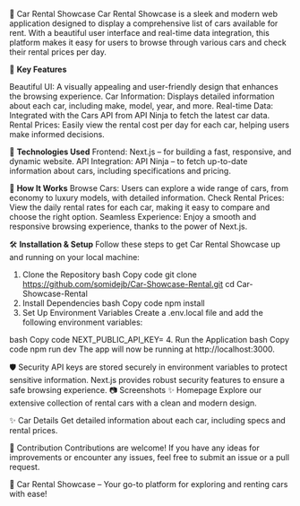 🚗 Car Rental Showcase
Car Rental Showcase is a sleek and modern web application designed to display a comprehensive list of cars available for rent. With a beautiful user interface and real-time data integration, this platform makes it easy for users to browse through various cars and check their rental prices per day.

🌟 **Key Features**

Beautiful UI: A visually appealing and user-friendly design that enhances the browsing experience.
Car Information: Displays detailed information about each car, including make, model, year, and more.
Real-time Data: Integrated with the Cars API from API Ninja to fetch the latest car data.
Rental Prices: Easily view the rental cost per day for each car, helping users make informed decisions.

🚀 **Technologies Used**
Frontend: Next.js – for building a fast, responsive, and dynamic website.
API Integration: API Ninja – to fetch up-to-date information about cars, including specifications and pricing.

📖 **How It Works**
Browse Cars: Users can explore a wide range of cars, from economy to luxury models, with detailed information.
Check Rental Prices: View the daily rental rates for each car, making it easy to compare and choose the right option.
Seamless Experience: Enjoy a smooth and responsive browsing experience, thanks to the power of Next.js.

🛠️ **Installation & Setup**
Follow these steps to get Car Rental Showcase up and running on your local machine:

1. Clone the Repository
bash
Copy code
git clone https://github.com/somidejb/Car-Showcase-Rental.git
cd Car-Showcase-Rental
2. Install Dependencies
bash
Copy code
npm install
3. Set Up Environment Variables
Create a .env.local file and add the following environment variables:

bash
Copy code
NEXT_PUBLIC_API_KEY=<your-api-ninja-key>
4. Run the Application
bash
Copy code
npm run dev
The app will now be running at http://localhost:3000.

🛡️ Security
API keys are stored securely in environment variables to protect sensitive information.
Next.js provides robust security features to ensure a safe browsing experience.
📷 Screenshots
✨ Homepage
Explore our extensive collection of rental cars with a clean and modern design.

✨ Car Details
Get detailed information about each car, including specs and rental prices.

🤝 Contribution
Contributions are welcome! If you have any ideas for improvements or encounter any issues, feel free to submit an issue or a pull request.

🚀 Car Rental Showcase – Your go-to platform for exploring and renting cars with ease!
